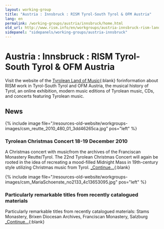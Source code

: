 ```yaml
---
layout: working-group
title: "Austria : Innsbruck : RISM Tyrol-South Tyrol & OFM Austria"
lang: en
permalink: /working-groups/austria/innsbruck/home.html
old_url: http://www.rism.info/en/workgroups/austria-innsbruck-rism-landesleitung-tirol-suedtirol-ofm-austria/home.html
sidepanel: "sidepanels/working-groups/austria-innsbruck"
---
```


# Austria : Innsbruck : RISM Tyrol-South Tyrol & OFM Austria

Visit the website of the [Tyrolean Land of Music](http://www.musikland-tirol.at/){:blank} forinformation about RISM work in Tyrol-South Tyrol and OFM Austria, the musical history of Tyrol, an online exhibition, modern music editions of Tyrolean music, CDs, and concerts featuring Tyrolean music.

## News

{% include image file="/resources-old-website/workgroups-images/csm_reutte_2010_480_01_3dd46265ca.jpg" pos="left" %}

### Tyrolean Christmas Concert 18-19 December 2010

A Christmas concert with musicfrom the archives of the Franciscan Monastery Reutte/Tyrol. The 22nd Tyrolean Christmas Concert will again be rooted in the idea of recreating a mood-filled Midnight Mass in 19th-century style utilizing Christmas music from Tyrol. [_Continue...](/events/2010/12/12/tyrolean-christmas-concert-1819-december-2010.html){:blank}


{% include image file="/resources-old-website/workgroups-images/csm_MariaSchoenste_no2133_4c13653095.jpg" pos="left" %}

### Particularly remarkable titles from recently catalogued materials

Particularly remarkable titles from recently catalogued materials: Stams Monastery, Brixen Diocesan Archives, Franciscan Monastery, Salzburg [_Continue...](working-groups/austria/innsbruck/ofm.html){:blank}
